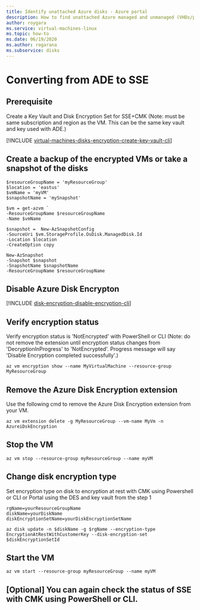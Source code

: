 ```yaml
---
title: Identify unattached Azure disks - Azure portal
description: How to find unattached Azure managed and unmanaged (VHDs/page blobs) disks by using the Azure portal.
author: roygara
ms.service: virtual-machines-linux
ms.topic: how-to
ms.date: 06/19/2020
ms.author: rogarana
ms.subservice: disks
---
```


# Converting from ADE to SSE

## Prerequisite

Create a Key Vault and Disk Encryption Set for SSE+CMK  (Note: must be same subscription and region as the VM. This can be the same key vault and key used with ADE.) 


[!INCLUDE [virtual-machines-disks-encryption-create-key-vault-cli](../../../includes/virtual-machines-disks-encryption-create-key-vault-cli.md)]



## Create a backup of the encrypted VMs or take a snapshot of the disks 


```azurecli
$resourceGroupName = 'myResourceGroup' 
$location = 'eastus' 
$vmName = 'myVM'
$snapshotName = 'mySnapshot'

$vm = get-azvm `
-ResourceGroupName $resourceGroupName 
-Name $vmName

$snapshot =  New-AzSnapshotConfig 
-SourceUri $vm.StorageProfile.OsDisk.ManagedDisk.Id 
-Location $location 
-CreateOption copy

New-AzSnapshot 
-Snapshot $snapshot 
-SnapshotName $snapshotName 
-ResourceGroupName $resourceGroupName
```


## Disable Azure Disk Encrypton


[!INCLUDE [disk-encryption-disable-encryption-cli](../../../includes/disk-encryption-disable-encryption-cli.md)]

## Verify encryption status

Verify encryption status is 'NotEncrypted' with PowerShell or CLI (Note: do not remove the extension until encryption status changes from 'DecryptionInProgress' to 'NotEncrypted'. Progress message will say 'Disable Encryption completed successfully'.)

```azurecli
az vm encryption show --name MyVirtualMachine --resource-group MyResourceGroup
```


## Remove the Azure Disk Encryption extension 

Use the following cmd to remove the Azure Disk Encryption extension from your VM.

```azurecli
az vm extension delete -g MyResourceGroup --vm-name MyVm -n AzureiDskEncryption
```


## Stop the VM

```azurecli
az vm stop --resource-group myResourceGroup --name myVM
```

## Change disk encryption type

Set encryption type on disk to encryption at rest with CMK using Powershell or CLI or Portal using the DES and key vault from the step 1

```azurecli
rgName=yourResourceGroupName
diskName=yourDiskName
diskEncryptionSetName=yourDiskEncryptionSetName
 
az disk update -n $diskName -g $rgName --encryption-type EncryptionAtRestWithCustomerKey --disk-encryption-set $diskEncryptionSetId
```

## Start the VM


```azurecli
az vm start --resource-group myResourceGroup --name myVM
```

## [Optional] You can again check the status of SSE with CMK using PowerShell or CLI.
